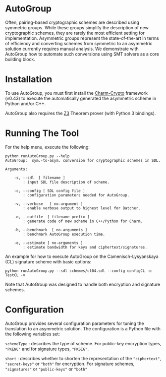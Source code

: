 AutoGroup
=========

Often, pairing-based cryptographic schemes are described using symmetric groups. While these groups simplify the description of new cryptographic schemes, they are rarely the most efficient setting for implementation. Asymmetric groups represent the state-of-the-art in terms of efficiency and converting schemes from symmetric to an asymmetric solution currently requires manual analysis. We demonstrate with AutoGroup how to automate such conversions using SMT solvers as a core building block.  

Installation
============

To use AutoGroup, you must first install the [Charm-Crypto](https://github.com/jhuisi/charm/downloads) framework (v0.43) to execute the automatically generated the asymmetric scheme in Python and/or C++.

AutoGroup also requires the [Z3](https://z3.codeplex.com/) Theorem prover (with Python 3 bindings).

Running The Tool
================

For the help menu, execute the following:

	python runAutoGroup.py --help
	AutoGroup:  sym.-to-asym. conversion for cryptographic schemes in SDL.
	
	Arguments:
	
		-s, --sdl  [ filename ]
			: input SDL file description of scheme.
	
		-c, --config [ SDL config file ]
			: configuration parameters needed for AutoGroup.
	
		-v, --verbose   [ no-argument ]
			: enable verbose output to highest level for Batcher.
	
		-o, --outfile  [ filename prefix ]
			: generate code of new scheme in C++/Python for Charm.
	
		-b, --benchmark  [ no-arguments ]
			: benchmark AutoGroup execution time.
	
		-e, --estimate [ no-arguments ]
			: estimate bandwidth for keys and ciphertext/signatures.
			

An example for how to execute AutoGroup on the Camenisch-Lysyanskaya (CL) signature scheme with basic options:

	python runAutoGroup.py --sdl schemes/cl04.sdl --config configCL -o TestCL -v

Note that AutoGroup was designed to handle both encryption and signature schemes.

Configuration
=============

AutoGroup provides several configuration parameters for tuning the translation to an asymmetric solution. The configuration is a Python file with the following variables set:

``schemeType`` : describes the type of scheme. For public-key encryption types, ``"PKENC"`` and for signature types, ``"PKSIG"``.

``short`` : describes whether to shorten the representation of the ``"ciphertext"``, ``"secret-keys"`` or ``"both"`` for encryption. For signature schemes, ``"signatures"`` or ``"public-keys"`` or ``"both"``